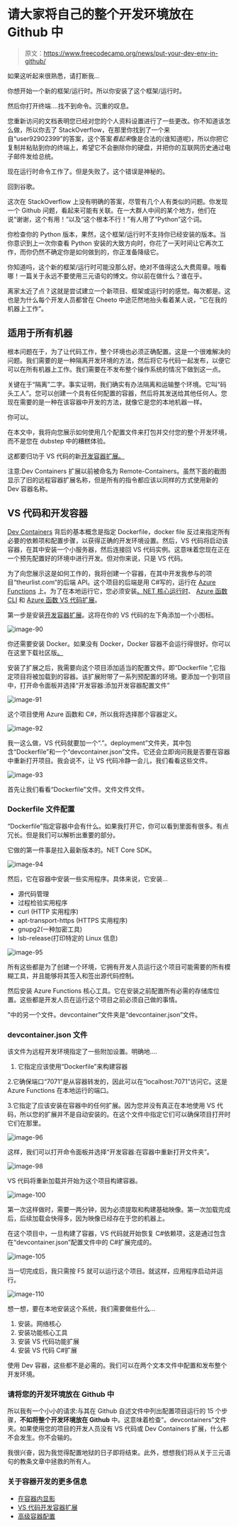 # 请大家将自己的整个开发环境放在 Github 中

> 原文：<https://www.freecodecamp.org/news/put-your-dev-env-in-github/>

如果这听起来很熟悉，请打断我...

你想开始一个新的框架/运行时。所以你安装了这个框架/运行时。

然后你打开终端....找不到命令。沉重的叹息。

您重新访问的文档表明您已经对您的个人资料设置进行了一些更改。你不知道该怎么做，所以你去了 StackOverflow，在那里你找到了一个来自“user92902399”的答案，这个答案*看起来*像是合法的(谁知道呢)，所以你把它复制并粘贴到你的终端上，希望它不会删除你的硬盘，并把你的互联网历史通过电子邮件发给总统。

现在运行时命令工作了。但是失败了。这个错误是神秘的。

回到谷歌。

这次在 StackOverflow 上没有明确的答案，尽管有几个人有类似的问题。你发现一个 Github 问题，看起来可能有关联。在一大群人中间的某个地方，他们在说“谢谢，这个有用！”以及“这个根本不行！”有人用了“Python”这个词。

你检查你的 Python 版本，果然，这个框架/运行时不支持你已经安装的版本。当你意识到上一次你查看 Python 安装的大致方向时，你花了一天时间让它再次工作，而你仍然不确定你是如何做到的，你正准备降级它。

你知道吗，这个新的框架/运行时可能没那么好。绝对不值得这么大费周章。哦看哪！一篇关于永远不要使用三元语句的博文。你以前在做什么？谁在乎。

离家太近了点？这就是尝试建立一个新项目、框架或运行时的感觉。每次都是。这也是为什么每个开发人员都曾在 Cheeto 中途茫然地抬头看着某人说，“它在我的机器上工作”。

## 适用于所有机器

根本问题在于，为了让代码工作，整个环境也必须正确配置。这是一个很难解决的问题。我们需要的是一种隔离开发环境的方法，然后将它与代码一起发布，以便它可以在所有机器上工作。我们需要在不发布整个操作系统的情况下做到这一点。

关键在于“隔离”二字。事实证明，我们确实有办法隔离和运输整个环境。它叫“码头工人”。您可以创建一个具有任何配置的容器，然后将其发送给其他任何人。您现在需要的是一种在该容器中开发的方法，就像它是您的本地机器一样。

你可以。

在本文中，我将向您展示如何使用几个配置文件来打包并交付您的整个开发环境，而不是您在 dubstep 中的糟糕体验。

这都要归功于 VS 代码的新[开发容器扩展。](https://marketplace.visualstudio.com/items?itemName=ms-vscode-remote.remote-containers&WT.mc_id=freecodecamp-blog-buhollan)

注意:Dev Containers 扩展以前被命名为 Remote-Containers。虽然下面的截图显示了旧的远程容器扩展名称，但是所有的指令都应该以同样的方式使用新的 Dev 容器名称。

## VS 代码和开发容器

[Dev Containers](https://marketplace.visualstudio.com/items?itemName=ms-vscode-remote.remote-containers&WT.mc_id=freecodecamp-blog-buhollan) 背后的基本概念是指定 Dockerfile，docker file 反过来指定所有必要的依赖项和配置步骤，以获得正确的开发环境设置。然后，VS 代码将启动该容器，在其中安装一个小服务器，然后连接回 VS 代码实例。这意味着您现在正在一个预先配置好的环境中进行开发。但对你来说，只是 VS 代码。

为了向您展示这是如何工作的，我将创建一个容器，在其中开发我参与的项目“theurlist.com”的后端 API。这个项目的后端是用 C#写的，运行在 [Azure Functions](https://code.visualstudio.com/tutorials/functions-extension/getting-started?WT.mc_id=freecodecamp-blog-buhollan) 上。为了在本地运行它，您必须安装[。NET 核心运行时](https://dotnet.microsoft.com/download?WT.mc_id=freecodecamp-blog-buhollan)、 [Azure 函数 CLI](https://github.com/Azure/azure-functions-core-tools) 和 [Azure 函数 VS 代码扩展](https://marketplace.visualstudio.com/items?itemName=ms-azuretools.vscode-azurefunctions&WT.mc_id=freecodecamp-blog-buhollan)。

第一步是安装[开发容器扩展](https://marketplace.visualstudio.com/items?itemName=ms-vscode-remote.remote-containers&WT.mc_id=freecodecamp-blog-buhollan)。这将在你的 VS 代码的左下角添加一个小图标。

![image-90](img/4adea3c8d701991e1204ce34a97cf858.png)

你还需要安装 Docker。如果没有 Docker，Docker 容器不会运行得很好。你可以在这里下载社区版[。](https://docs.docker.com/install/)

安装了扩展之后，我需要向这个项目添加适当的配置文件。即“Dockerfile ”,它指定项目将被加载到的容器。该扩展附带了一系列预配置的环境。要添加一个到项目中，打开命令面板并选择“开发容器:添加开发容器配置文件”

![image-91](img/503e21f8bad924c8e40b99f32cb90e4d.png)

这个项目使用 Azure 函数和 C#，所以我将选择那个容器定义。

![image-92](img/86cf38da542c6e189d3feb373cd9b993.png)

我一这么做，VS 代码就要加一个“.”。deployment”文件夹，其中包含“Dockerfile”和一个“devcontainer.json”文件。它还会立即询问我是否要在容器中重新打开项目。我会说不，让 VS 代码冷静一会儿，我们看看这些文件。

![image-93](img/854fde7f85de95a7b1a2a4294dc96107.png)

首先让我们看看“Dockerfile”文件。文件文件文件。

### Dockerfile 文件配置

“Dockerfile”指定容器中会有什么。如果我打开它，你可以看到里面有很多。有点冗长。但是我们可以解析出重要的部分。

它做的第一件事是拉入最新版本的。NET Core SDK。

![image-94](img/87b4b8a3ce948dad606cd8c74a0f69b8.png)

然后，它在容器中安装一些实用程序。具体来说，它安装...

*   源代码管理
*   过程检验实用程序
*   curl (HTTP 实用程序)
*   apt-transport-https (HTTPS 实用程序)
*   gnupg2(一种加密工具)
*   lsb-release(打印特定的 Linux 信息)

![image-95](img/a9a8750c4aecba438742e9515e87867b.png)

所有这些都是为了创建一个环境，它拥有开发人员运行这个项目可能需要的所有模糊工具，并且能够将其签入和签出源代码控制。

然后安装 Azure Functions 核心工具。它在安装之前配置所有必需的存储库位置。这些都是开发人员在运行这个项目之前必须自己做的事情。

”中的另一个文件。devcontainer”文件夹是“devcontainer.json”文件。

### devcontainer.json 文件

该文件为远程开发环境指定了一些附加设置。明确地....

1.  它指定应该使用“Dockerfile”来构建容器

2.它确保端口“7071”是从容器转发的，因此可以在“localhost:7071”访问它。这是 Azure Functions 在本地运行的端口。

3.它指定了应该安装在容器中的任何扩展。因为您并没有真正在本地使用 VS 代码，所以您的扩展并不是自动安装的。在这个文件中指定它们可以确保项目打开时它们在那里。

![image-96](img/2856c809c8ea8f6307f9ae55bda60902.png)

这样，我们可以打开命令面板并选择“开发容器:在容器中重新打开文件夹”。

![image-98](img/e88765ca56b31941b8748236a752246a.png)

VS 代码将重新加载并开始为这个项目构建容器。

![image-100](img/8df010da776564998e3523747ee9ebf5.png)

第一次这样做时，需要一两分钟，因为必须提取和构建基础映像。第一次加载完成后，后续加载会快得多，因为映像已经存在于您的机器上。

在这个项目中，一旦构建了容器，VS 代码就开始恢复 C#依赖项，这是通过包含在“devcontainer.json”配置文件中的 C#扩展完成的。

![image-105](img/529e006c48f625170a555cbd0975ec19.png)

当一切完成后，我只需按 F5 就可以运行这个项目。就这样，应用程序启动并运行。

![image-110](img/82149fbabb5a8d25a30e7179f1f41ae2.png)

想一想，要在本地安装这个系统，我们需要做些什么...

1.  安装。网络核心
2.  安装功能核心工具
3.  安装 VS 代码功能扩展
4.  安装 VS 代码 C#扩展

使用 Dev 容器，这些都不是必需的。我们可以在两个文本文件中配置和发布整个开发环境。

### 请将您的开发环境放在 Github 中

所以我有一个小小的请求:与其在 Github 自述文件中列出配置项目运行的 15 个步骤，**不如将整个开发环境放在 Github** 中。这意味着检查”。devcontainers”文件夹。如果使用您的项目的开发人员没有 VS 代码或 Dev Containers 扩展，什么都不会发生。你不会输的。

我很兴奋，因为我觉得配置地狱的日子即将结束。此外，想想我们将从关于三元语句的教条文章中拯救的所有人。

### 关于容器开发的更多信息

*   [在容器内显影](https://code.visualstudio.com/docs/remote/containers?WT.mc_id=freecodecamp-blog-buhollan)
*   [VS 代码开发容器扩展](https://marketplace.visualstudio.com/items?itemName=ms-vscode-remote.remote-containers&WT.mc_id=freecodecamp-blog-buhollan)
*   [高级容器配置](https://code.visualstudio.com/docs/remote/containers-advanced?WT.mc_id=freecodecamp-blog-buhollan)